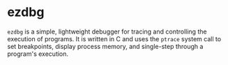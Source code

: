 # ezdbg

`ezdbg` is a simple, lightweight debugger for tracing and controlling the execution of programs. It is written in C and uses the `ptrace` system call to set breakpoints, display process memory, and single-step through a program's execution.